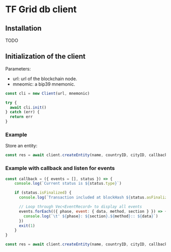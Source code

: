 # TF Grid db client

## Installation

TODO

## Initialization of the client

Parameters:

- url: url of the blockchain node.
- mneomic: a bip39 mnemonic. 

```js
const cli = new Client(url, mnemonic)

try {
  await cli.init()
} catch (err) {
  return err
}
```

### Example

Store an entity:

```js
const res = await client.createEntity(name, countryID, cityID, callback)
```

### Example with callback and listen for events

```js
const callback = ({ events = [], status }) => {
    console.log(`Current status is ${status.type}`)

    if (status.isFinalized) {
      console.log(`Transaction included at blockHash ${status.asFinalized}`)

      // Loop through Vec<EventRecord> to display all events
      events.forEach(({ phase, event: { data, method, section } }) => {
        console.log(`\t' ${phase}: ${section}.${method}:: ${data}`)
      })
      exit(1)
    }
}

const res = await client.createEntity(name, countryID, cityID, callback)
```